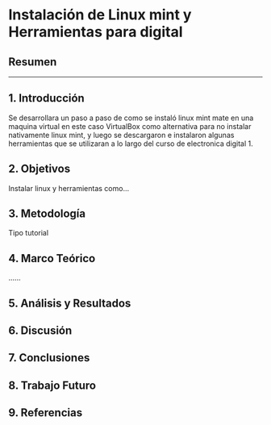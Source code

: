 # Instalación de Linux mint y Herramientas para digital 

## Resumen

----

## 1. Introducción

Se desarrollara un paso a paso de como se instaló linux mint mate en una maquina virtual en este caso VirtualBox como alternativa para no instalar nativamente linux mint, 
y luego se descargaron e instalaron algunas herramientas que se utilizaran a lo largo del curso de electronica digital 1.

## 2. Objetivos

Instalar linux y herramientas como...

## 3. Metodología

Tipo tutorial

## 4. Marco Teórico

......

## 5. Análisis y Resultados




## 6. Discusión



## 7. Conclusiones



## 8. Trabajo Futuro



## 9. Referencias



